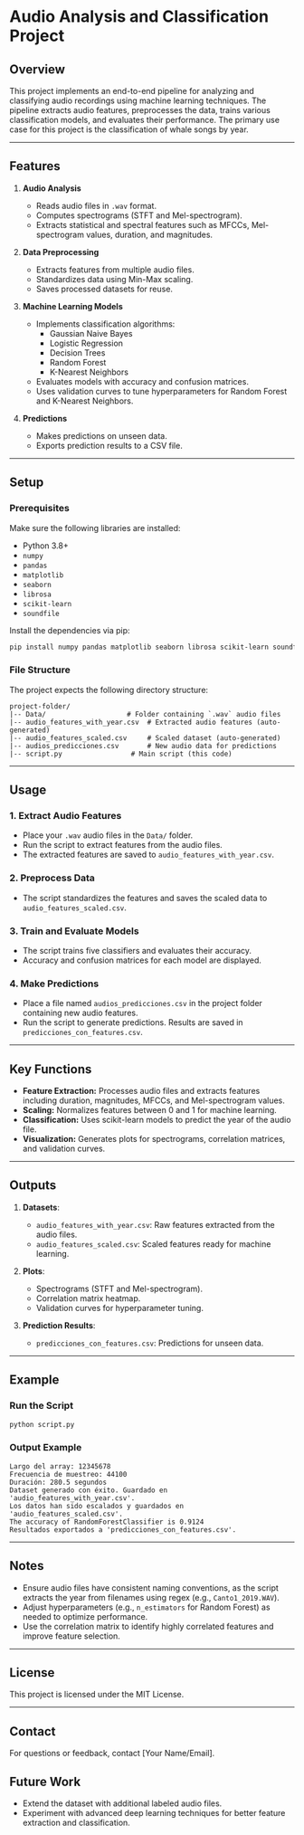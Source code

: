 # Audio Analysis and Classification Project

## Overview
This project implements an end-to-end pipeline for analyzing and classifying audio recordings using machine learning techniques. The pipeline extracts audio features, preprocesses the data, trains various classification models, and evaluates their performance. The primary use case for this project is the classification of whale songs by year.

---

## Features
1. **Audio Analysis**
   - Reads audio files in `.wav` format.
   - Computes spectrograms (STFT and Mel-spectrogram).
   - Extracts statistical and spectral features such as MFCCs, Mel-spectrogram values, duration, and magnitudes.

2. **Data Preprocessing**
   - Extracts features from multiple audio files.
   - Standardizes data using Min-Max scaling.
   - Saves processed datasets for reuse.

3. **Machine Learning Models**
   - Implements classification algorithms:
     - Gaussian Naive Bayes
     - Logistic Regression
     - Decision Trees
     - Random Forest
     - K-Nearest Neighbors
   - Evaluates models with accuracy and confusion matrices.
   - Uses validation curves to tune hyperparameters for Random Forest and K-Nearest Neighbors.

4. **Predictions**
   - Makes predictions on unseen data.
   - Exports prediction results to a CSV file.

---

## Setup

### Prerequisites
Make sure the following libraries are installed:
- Python 3.8+
- `numpy`
- `pandas`
- `matplotlib`
- `seaborn`
- `librosa`
- `scikit-learn`
- `soundfile`

Install the dependencies via pip:
```bash
pip install numpy pandas matplotlib seaborn librosa scikit-learn soundfile
```

### File Structure
The project expects the following directory structure:
```
project-folder/
|-- Data/                    # Folder containing `.wav` audio files
|-- audio_features_with_year.csv  # Extracted audio features (auto-generated)
|-- audio_features_scaled.csv     # Scaled dataset (auto-generated)
|-- audios_predicciones.csv       # New audio data for predictions
|-- script.py                 # Main script (this code)
```

---

## Usage

### 1. Extract Audio Features
- Place your `.wav` audio files in the `Data/` folder.
- Run the script to extract features from the audio files.
- The extracted features are saved to `audio_features_with_year.csv`.

### 2. Preprocess Data
- The script standardizes the features and saves the scaled data to `audio_features_scaled.csv`.

### 3. Train and Evaluate Models
- The script trains five classifiers and evaluates their accuracy.
- Accuracy and confusion matrices for each model are displayed.

### 4. Make Predictions
- Place a file named `audios_predicciones.csv` in the project folder containing new audio features.
- Run the script to generate predictions. Results are saved in `predicciones_con_features.csv`.

---

## Key Functions
- **Feature Extraction:** Processes audio files and extracts features including duration, magnitudes, MFCCs, and Mel-spectrogram values.
- **Scaling:** Normalizes features between 0 and 1 for machine learning.
- **Classification:** Uses scikit-learn models to predict the year of the audio file.
- **Visualization:** Generates plots for spectrograms, correlation matrices, and validation curves.

---

## Outputs
1. **Datasets**:
   - `audio_features_with_year.csv`: Raw features extracted from the audio files.
   - `audio_features_scaled.csv`: Scaled features ready for machine learning.

2. **Plots**:
   - Spectrograms (STFT and Mel-spectrogram).
   - Correlation matrix heatmap.
   - Validation curves for hyperparameter tuning.

3. **Prediction Results**:
   - `predicciones_con_features.csv`: Predictions for unseen data.

---

## Example

### Run the Script
```bash
python script.py
```

### Output Example
```
Largo del array: 12345678
Frecuencia de muestreo: 44100
Duración: 280.5 segundos
Dataset generado con éxito. Guardado en 'audio_features_with_year.csv'.
Los datos han sido escalados y guardados en 'audio_features_scaled.csv'.
The accuracy of RandomForestClassifier is 0.9124
Resultados exportados a 'predicciones_con_features.csv'.
```

---

## Notes
- Ensure audio files have consistent naming conventions, as the script extracts the year from filenames using regex (e.g., `Canto1_2019.WAV`).
- Adjust hyperparameters (e.g., `n_estimators` for Random Forest) as needed to optimize performance.
- Use the correlation matrix to identify highly correlated features and improve feature selection.

---

## License
This project is licensed under the MIT License.

---

## Contact
For questions or feedback, contact [Your Name/Email].



## Future Work

- Extend the dataset with additional labeled audio files.
- Experiment with advanced deep learning techniques for better feature extraction and classification.


